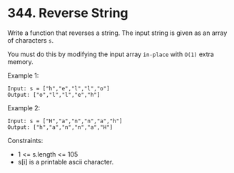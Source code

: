 # 344. Reverse String

Write a function that reverses a string. The input string is given as an array of characters `s`.

You must do this by modifying the input array `in-place` with `O(1)` extra memory.

Example 1:
```
Input: s = ["h","e","l","l","o"]
Output: ["o","l","l","e","h"]
```
Example 2:
```
Input: s = ["H","a","n","n","a","h"]
Output: ["h","a","n","n","a","H"]
```
Constraints:

- 1 <= s.length <= 105
- s[i] is a printable ascii character.
